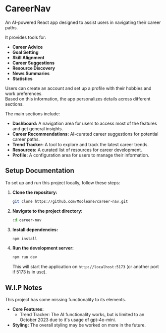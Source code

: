 # CareerNav

An AI-powered React app designed to assist users in navigating their career paths.

It provides tools for:
* **Career Advice**
* **Goal Setting**
* **Skill Alignment**
* **Career Suggestions**
* **Resource Discovery**
* **News Summaries**
* **Statistics**

Users can create an account and set up a profile with their hobbies and work preferences. <br>
Based on this information, the app personalizes details across different sections.

The main sections include:

*   **Dashboard:** A navigation area for users to access most of the features and get general insights.
*   **Career Recommendations:** AI-curated career suggestions for potential career paths.
*   **Trend Tracker:** A tool to explore and track the latest career trends.
*   **Resources:** A curated list of resources for career development.
*   **Profile:** A configuration area for users to manage their information.

## Setup Documentation

To set up and run this project locally, follow these steps:

1.  **Clone the repository:**
    ```bash
    git clone https://github.com/Mooleane/career-nav.git
    ```

2.  **Navigate to the project directory:**
    ```bash
    cd career-nav
    ```

3.  **Install dependencies:**
    ```bash
    npm install
    ```

4.  **Run the development server:**
    ```bash
    npm run dev
    ```
    This will start the application on `http://localhost:5173` (or another port if 5173 is in use).

## W.I.P Notes

This project has some missing functionality to its elements.

*   **Core Features:**
    *   Trend Tracker: The AI functionality works, but is limited to an October 2023 due to it's usage of gpt-4o-mini.
*   **Styling:** The overall styling may be worked on more in the future.
